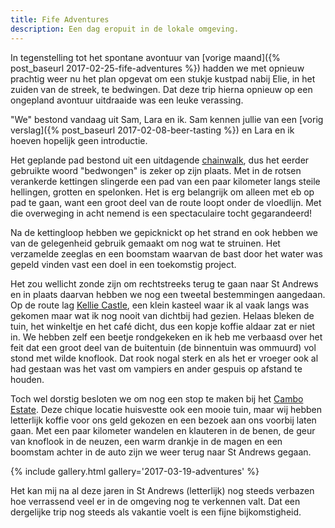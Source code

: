 ```yaml
---
title: Fife Adventures
description: Een dag eropuit in de lokale omgeving.
---
```


In tegenstelling tot het spontane avontuur van [vorige maand]({% post_baseurl 2017-02-25-fife-adventures %}) hadden we met opnieuw prachtig weer nu het plan opgevat om een stukje kustpad nabij Elie, in het zuiden van de streek, te bedwingen. Dat deze trip hierna opnieuw op een ongepland avontuur uitdraaide was een leuke verassing.

<a name="more"></a>

"We" bestond vandaag uit Sam, Lara en ik. Sam kennen jullie van een [vorig verslag]({% post_baseurl 2017-02-08-beer-tasting %}) en Lara en ik hoeven hopelijk geen introductie. 

Het geplande pad bestond uit een uitdagende [chainwalk](https://jamescarron.wordpress.com/features/elie-chainwalk-step-by-step-guide/), dus het eerder gebruikte woord "bedwongen" is zeker op zijn plaats. Met in de rotsen verankerde kettingen slingerde een pad van een paar kilometer langs steile hellingen, grotten en spelonken. Het is erg belangrijk om alleen met eb op pad te gaan, want een groot deel van de route loopt onder de vloedlijn. Met die overweging in acht nemend is een spectaculaire tocht gegarandeerd!

Na de kettingloop hebben we gepicknickt op het strand en ook hebben we van de gelegenheid gebruik gemaakt om nog wat te struinen. Het verzamelde zeeglas en een boomstam waarvan de bast door het water was gepeld vinden vast een doel in een toekomstig project. 

Het zou wellicht zonde zijn om rechtstreeks terug te gaan naar St Andrews en in plaats daarvan hebben we nog een tweetal bestemmingen aangedaan. Op de route lag [Kellie Castle](http://www.nts.org.uk/Hire-a-venue/Kellie-Castle/), een klein kasteel waar ik al vaak langs was gekomen maar wat ik nog nooit van dichtbij had gezien. Helaas bleken de tuin, het winkeltje en het café dicht, dus een kopje koffie aldaar zat er niet in. We hebben zelf een beetje rondgekeken en ik heb me verbaasd over het feit dat een groot deel van de buitentuin (de binnentuin was ommuurd) vol stond met wilde knoflook. Dat rook nogal sterk en als het er vroeger ook al had gestaan was het vast om vampiers en ander gespuis op afstand te houden.

Toch wel dorstig besloten we om nog een stop te maken bij het [Cambo Estate](http://www.camboestate.com/). Deze chique locatie huisvestte ook een mooie tuin, maar wij hebben letterlijk koffie voor ons geld gekozen en een bezoek aan ons voorbij laten gaan. Met een paar kilometer wandelen en klauteren in de benen, de geur van knoflook in de neuzen, een warm drankje in de magen en een boomstam achter in de auto zijn we weer terug naar St Andrews gegaan.

{% include gallery.html gallery='2017-03-19-adventures' %}

Het kan mij na al deze jaren in St Andrews (letterlijk) nog steeds verbazen hoe verrassend veel er in de omgeving nog te verkennen valt. Dat een dergelijke trip nog steeds als vakantie voelt is een fijne bijkomstigheid. 